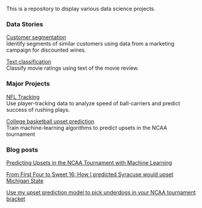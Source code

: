This is a repository to display various data science projects.

### Data Stories
[Customer segmentation](notebooks/customer_clustering.ipynb)  
Identify segments of similar customers using data from a marketing campaign for discounted wines.

[Text classification](notebooks/review_classification.ipynb)  
Classify movie ratings using text of the movie review.

### Major Projects
[NFL Tracking](https://github.com/mworles/nfl_tracking)  
Use player-tracking data to analyze speed of ball-carriers and predict success of rushing plays.

[College basketball upset prediction](https://github.com/mworles/bracket_vision)  
Train machine-learning algorithms to predict upsets in the NCAA tournament 

### Blog posts
[Predicting Upsets in the NCAA Tournament with Machine Learning](https://towardsdatascience.com/predicting-upsets-in-the-ncaa-tournament-with-machine-learning-816fecf41f01?source=friends_link&sk=b3590066d81db17f861ddc76da358e13)

[From First Four to Sweet 16: How I predicted Syracuse would upset Michigan State](https://towardsdatascience.com/from-first-four-to-sweet-16-how-i-predicted-syracuse-would-upset-michigan-state-32fc95c96fa4?source=friends_link&sk=5c8890c53c838a154288c52183af0ae3)

[Use my upset prediction model to pick underdogs in your NCAA tournament bracket](https://towardsdatascience.com/use-my-upset-prediction-model-to-pick-underdogs-in-your-ncaa-tournament-bracket-87c4aa3935f5?source=friends_link&sk=aa4bbb08d41a35ca6e40d984945b646f)
